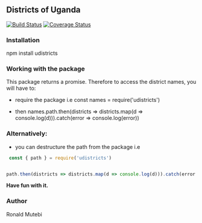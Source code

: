 ## Districts of Uganda

[![Build Status](https://travis-ci.com/mutebironald/district-scrapper.svg?token=uNbpByFVLu8G28ZejRXs&branch=master)](https://travis-ci.com/mutebironald/district-scrapper) [![Coverage Status](https://coveralls.io/repos/github/mutebironald/district-scrapper/badge.svg?branch=master)](https://coveralls.io/github/mutebironald/district-scrapper?branch=master)

### Installation
npm install udistricts

### Working with the package
This package returns a promise. Therefore to access the district names, you will have to:

- require the package i.e const names = require('udistricts')

- then names.path.then(districts => districts.map(d => console.log(d))).catch(error => console.log(error))

### Alternatively:

- you can destructure the path from the package i.e

 ```js
  const { path } = require('udistricts')


path.then(districts => districts.map(d => console.log(d))).catch(error => console.log(error))

```

**Have fun with it.**

### Author

Ronald Mutebi
